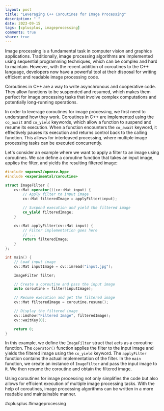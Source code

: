 ```yaml
---
layout: post
title: "Leveraging C++ Coroutines for Image Processing"
description: " "
date: 2023-09-15
tags: [cplusplus, imageprocessing]
comments: true
share: true
---
```


Image processing is a fundamental task in computer vision and graphics applications. Traditionally, image processing algorithms are implemented using sequential programming techniques, which can be complex and hard to maintain. However, with the recent addition of coroutines to the C++ language, developers now have a powerful tool at their disposal for writing efficient and readable image processing code.

Coroutines in C++ are a way to write asynchronous and cooperative code. They allow functions to be suspended and resumed, which makes them perfect for image processing tasks that involve complex computations and potentially long-running operations.

In order to leverage coroutines for image processing, we first need to understand how they work. Coroutines in C++ are implemented using the `co_await` and `co_yield` keywords, which allow a function to suspend and resume its execution. When a function encounters the `co_await` keyword, it effectively pauses its execution and returns control back to the calling function. This allows for interleaved processing, where multiple image processing tasks can be executed concurrently.

Let's consider an example where we want to apply a filter to an image using coroutines. We can define a coroutine function that takes an input image, applies the filter, and yields the resulting filtered image:

```cpp
#include <opencv2/opencv.hpp>
#include <experimental/coroutine>

struct ImageFilter {
    cv::Mat operator()(cv::Mat input) {
        // Apply filter to input image
        cv::Mat filteredImage = applyFilter(input);

        // Suspend execution and yield the filtered image
        co_yield filteredImage;
    }

    cv::Mat applyFilter(cv::Mat input) {
        // Filter implementation goes here
        // ...
        return filteredImage;
    }
};

int main() {
    // Load input image
    cv::Mat inputImage = cv::imread("input.jpg");

    ImageFilter filter;

    // Create a coroutine and pass the input image
    auto coroutine = filter(inputImage);

    // Resume execution and get the filtered image
    cv::Mat filteredImage = coroutine.resume();

    // Display the filtered image
    cv::imshow("Filtered Image", filteredImage);
    cv::waitKey(0);

    return 0;
}
```

In this example, we define the `ImageFilter` struct that acts as a coroutine function. The `operator()` function applies the filter to the input image and yields the filtered image using the `co_yield` keyword. The `applyFilter` function contains the actual implementation of the filter. In the `main` function, we create an instance of `ImageFilter` and pass the input image to it. We then resume the coroutine and obtain the filtered image.

Using coroutines for image processing not only simplifies the code but also allows for efficient execution of multiple image processing tasks. With the help of coroutines, image processing algorithms can be written in a more readable and maintainable manner.

#cplusplus #imageprocessing